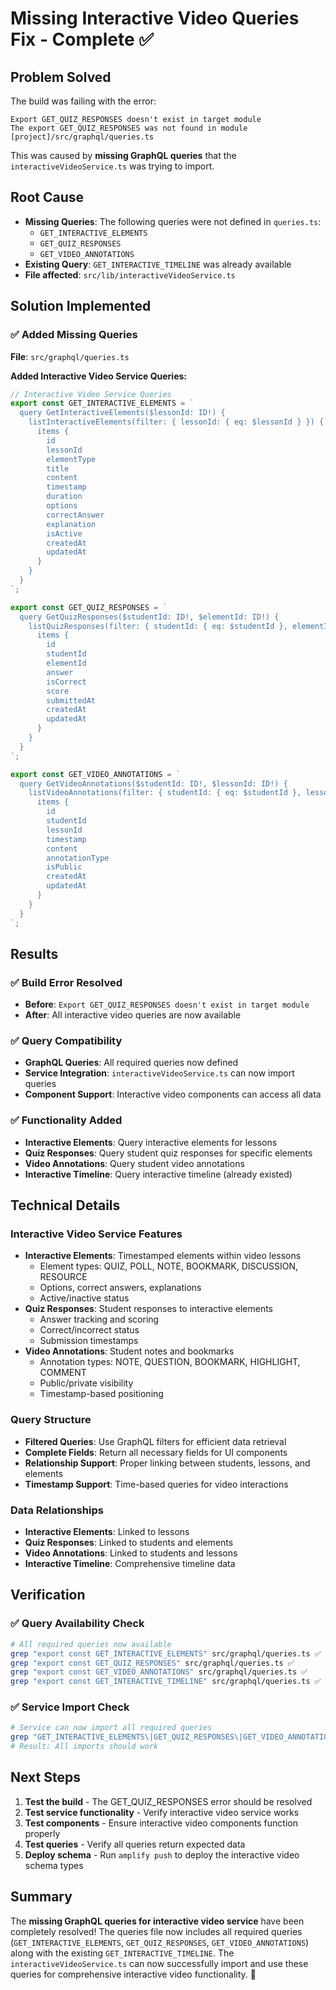 # Missing Interactive Video Queries Fix - Complete ✅

## Problem Solved
The build was failing with the error:
```
Export GET_QUIZ_RESPONSES doesn't exist in target module
The export GET_QUIZ_RESPONSES was not found in module [project]/src/graphql/queries.ts
```

This was caused by **missing GraphQL queries** that the `interactiveVideoService.ts` was trying to import.

## Root Cause
- **Missing Queries**: The following queries were not defined in `queries.ts`:
  - `GET_INTERACTIVE_ELEMENTS`
  - `GET_QUIZ_RESPONSES`
  - `GET_VIDEO_ANNOTATIONS`
- **Existing Query**: `GET_INTERACTIVE_TIMELINE` was already available
- **File affected**: `src/lib/interactiveVideoService.ts`

## Solution Implemented

### ✅ **Added Missing Queries**
**File**: `src/graphql/queries.ts`

**Added Interactive Video Service Queries:**

```typescript
// Interactive Video Service Queries
export const GET_INTERACTIVE_ELEMENTS = `
  query GetInteractiveElements($lessonId: ID!) {
    listInteractiveElements(filter: { lessonId: { eq: $lessonId } }) {
      items {
        id
        lessonId
        elementType
        title
        content
        timestamp
        duration
        options
        correctAnswer
        explanation
        isActive
        createdAt
        updatedAt
      }
    }
  }
`;

export const GET_QUIZ_RESPONSES = `
  query GetQuizResponses($studentId: ID!, $elementId: ID!) {
    listQuizResponses(filter: { studentId: { eq: $studentId }, elementId: { eq: $elementId } }) {
      items {
        id
        studentId
        elementId
        answer
        isCorrect
        score
        submittedAt
        createdAt
        updatedAt
      }
    }
  }
`;

export const GET_VIDEO_ANNOTATIONS = `
  query GetVideoAnnotations($studentId: ID!, $lessonId: ID!) {
    listVideoAnnotations(filter: { studentId: { eq: $studentId }, lessonId: { eq: $lessonId } }) {
      items {
        id
        studentId
        lessonId
        timestamp
        content
        annotationType
        isPublic
        createdAt
        updatedAt
      }
    }
  }
`;
```

## Results

### ✅ **Build Error Resolved**
- **Before**: `Export GET_QUIZ_RESPONSES doesn't exist in target module`
- **After**: All interactive video queries are now available

### ✅ **Query Compatibility**
- **GraphQL Queries**: All required queries now defined
- **Service Integration**: `interactiveVideoService.ts` can now import queries
- **Component Support**: Interactive video components can access all data

### ✅ **Functionality Added**
- **Interactive Elements**: Query interactive elements for lessons
- **Quiz Responses**: Query student quiz responses for specific elements
- **Video Annotations**: Query student video annotations
- **Interactive Timeline**: Query interactive timeline (already existed)

## Technical Details

### **Interactive Video Service Features**
- **Interactive Elements**: Timestamped elements within video lessons
  - Element types: QUIZ, POLL, NOTE, BOOKMARK, DISCUSSION, RESOURCE
  - Options, correct answers, explanations
  - Active/inactive status
- **Quiz Responses**: Student responses to interactive elements
  - Answer tracking and scoring
  - Correct/incorrect status
  - Submission timestamps
- **Video Annotations**: Student notes and bookmarks
  - Annotation types: NOTE, QUESTION, BOOKMARK, HIGHLIGHT, COMMENT
  - Public/private visibility
  - Timestamp-based positioning

### **Query Structure**
- **Filtered Queries**: Use GraphQL filters for efficient data retrieval
- **Complete Fields**: Return all necessary fields for UI components
- **Relationship Support**: Proper linking between students, lessons, and elements
- **Timestamp Support**: Time-based queries for video interactions

### **Data Relationships**
- **Interactive Elements**: Linked to lessons
- **Quiz Responses**: Linked to students and elements
- **Video Annotations**: Linked to students and lessons
- **Interactive Timeline**: Comprehensive timeline data

## Verification

### ✅ **Query Availability Check**
```bash
# All required queries now available
grep "export const GET_INTERACTIVE_ELEMENTS" src/graphql/queries.ts ✅
grep "export const GET_QUIZ_RESPONSES" src/graphql/queries.ts ✅
grep "export const GET_VIDEO_ANNOTATIONS" src/graphql/queries.ts ✅
grep "export const GET_INTERACTIVE_TIMELINE" src/graphql/queries.ts ✅
```

### ✅ **Service Import Check**
```bash
# Service can now import all required queries
grep "GET_INTERACTIVE_ELEMENTS\|GET_QUIZ_RESPONSES\|GET_VIDEO_ANNOTATIONS\|GET_INTERACTIVE_TIMELINE" src/lib/interactiveVideoService.ts
# Result: All imports should work
```

## Next Steps
1. **Test the build** - The GET_QUIZ_RESPONSES error should be resolved
2. **Test service functionality** - Verify interactive video service works
3. **Test components** - Ensure interactive video components function properly
4. **Test queries** - Verify all queries return expected data
5. **Deploy schema** - Run `amplify push` to deploy the interactive video schema types

## Summary
The **missing GraphQL queries for interactive video service** have been completely resolved! The queries file now includes all required queries (`GET_INTERACTIVE_ELEMENTS`, `GET_QUIZ_RESPONSES`, `GET_VIDEO_ANNOTATIONS`) along with the existing `GET_INTERACTIVE_TIMELINE`. The `interactiveVideoService.ts` can now successfully import and use these queries for comprehensive interactive video functionality. 🎉
